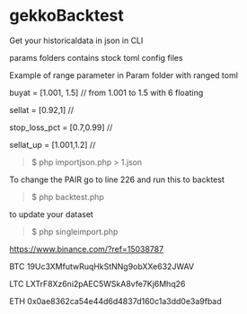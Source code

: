 # gekkoBacktest
Get your historicaldata in json in CLI

params folders contains stock toml config files

Example of range parameter in Param folder with ranged toml

buyat = [1.001, 1.5] // from 1.001 to 1.5 with 6 floating

sellat = [0.92,1] // 

stop_loss_pct = [0.7,0.99] //

sellat_up = [1.001,1.2] //


> $ php importjson.php > 1.json

To change the PAIR go to line 226 and run this to backtest

> $ php backtest.php 

to update your dataset

> $ php singleimport.php

https://www.binance.com/?ref=15038787

BTC 19Uc3XMfutwRuqHkStNNg9obXXe632JWAV

LTC LXTrF8Xz6ni2pAEC5WSkA8vfe7Kj6Mhq26

ETH 0x0ae8362ca54e44d6d4837d160c1a3dd0e3a9fbad
